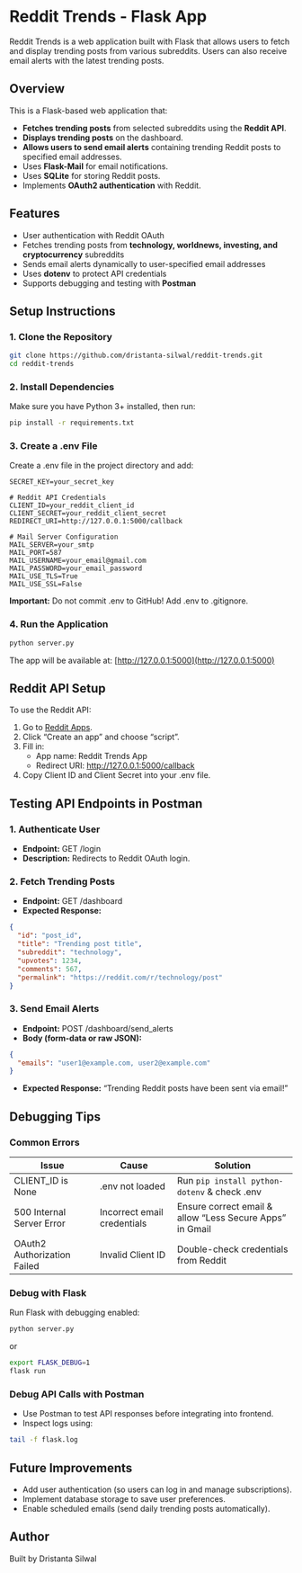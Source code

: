 # Reddit Trends - Flask App
Reddit Trends is a web application built with Flask that allows users to fetch and display trending posts from various subreddits. Users can also receive email alerts with the latest trending posts.

## Overview
This is a Flask-based web application that:
- **Fetches trending posts** from selected subreddits using the **Reddit API**.
- **Displays trending posts** on the dashboard.
- **Allows users to send email alerts** containing trending Reddit posts to specified email addresses.
- Uses **Flask-Mail** for email notifications.
- Uses **SQLite** for storing Reddit posts.
- Implements **OAuth2 authentication** with Reddit.

## Features
- User authentication with Reddit OAuth  
- Fetches trending posts from **technology, worldnews, investing, and cryptocurrency** subreddits  
- Sends email alerts dynamically to user-specified email addresses  
- Uses **dotenv** to protect API credentials  
- Supports debugging and testing with **Postman**  

## Setup Instructions

### 1. Clone the Repository
```bash
git clone https://github.com/dristanta-silwal/reddit-trends.git
cd reddit-trends
```

### 2. Install Dependencies
Make sure you have Python 3+ installed, then run:
```bash
pip install -r requirements.txt
```

### 3. Create a .env File
Create a .env file in the project directory and add:
```
SECRET_KEY=your_secret_key

# Reddit API Credentials
CLIENT_ID=your_reddit_client_id
CLIENT_SECRET=your_reddit_client_secret
REDIRECT_URI=http://127.0.0.1:5000/callback

# Mail Server Configuration
MAIL_SERVER=your_smtp
MAIL_PORT=587
MAIL_USERNAME=your_email@gmail.com
MAIL_PASSWORD=your_email_password
MAIL_USE_TLS=True
MAIL_USE_SSL=False
```
**Important:** Do not commit .env to GitHub! Add .env to .gitignore.

### 4. Run the Application
```bash
python server.py
```
The app will be available at: [http://127.0.0.1:5000](http://127.0.0.1:5000)

## Reddit API Setup
To use the Reddit API:
1. Go to [Reddit Apps](https://www.reddit.com/prefs/apps).
2. Click “Create an app” and choose “script”.
3. Fill in:
    - App name: Reddit Trends App
    - Redirect URI: http://127.0.0.1:5000/callback
4. Copy Client ID and Client Secret into your .env file.

## Testing API Endpoints in Postman

### 1. Authenticate User
- **Endpoint:** GET /login
- **Description:** Redirects to Reddit OAuth login.

### 2. Fetch Trending Posts
- **Endpoint:** GET /dashboard
- **Expected Response:**
```json
{
  "id": "post_id",
  "title": "Trending post title",
  "subreddit": "technology",
  "upvotes": 1234,
  "comments": 567,
  "permalink": "https://reddit.com/r/technology/post"
}
```

### 3. Send Email Alerts
- **Endpoint:** POST /dashboard/send_alerts
- **Body (form-data or raw JSON):**
```json
{
  "emails": "user1@example.com, user2@example.com"
}
```
- **Expected Response:** “Trending Reddit posts have been sent via email!”

## Debugging Tips

### Common Errors

| Issue | Cause | Solution |
|-------|-------|----------|
| CLIENT_ID is None | .env not loaded | Run `pip install python-dotenv` & check .env |
| 500 Internal Server Error | Incorrect email credentials | Ensure correct email & allow “Less Secure Apps” in Gmail |
| OAuth2 Authorization Failed | Invalid Client ID | Double-check credentials from Reddit |

### Debug with Flask
Run Flask with debugging enabled:
```bash
python server.py
```
or
```bash
export FLASK_DEBUG=1
flask run
```

### Debug API Calls with Postman
- Use Postman to test API responses before integrating into frontend.
- Inspect logs using:
```bash
tail -f flask.log
```

## Future Improvements
- Add user authentication (so users can log in and manage subscriptions).
- Implement database storage to save user preferences.
- Enable scheduled emails (send daily trending posts automatically).

## Author
Built by Dristanta Silwal